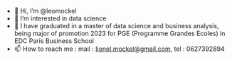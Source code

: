 - 👋 Hi, I’m @leomockel
- 👀 I’m interested in data science
- 🌱 I have graduated in a master of data science and business analysis, being major of promotion 2023 for PGE (Programme Grandes Ecoles) in EDC Paris Business School
- 📫 How to reach me : mail : lionel.mockel@gmail.com, tel : 0627392894

<!---
leomockel/leomockel is a ✨ special ✨ repository because its `README.md` (this file) appears on your GitHub profile.
You can click the Preview link to take a look at your changes.
--->
